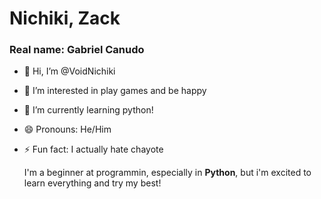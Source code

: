 # Nichiki, Zack
### Real name: Gabriel Canudo

- 👋 Hi, I’m @VoidNichiki
- 👀 I’m interested in play games and be happy
- 🌱 I’m currently learning python!
- 😄 Pronouns: He/Him
- ⚡ Fun fact: I actually hate chayote

  I'm a beginner at programmin, especially in **Python**, but i'm excited to learn everything and try my best!
